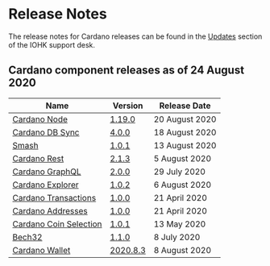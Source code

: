 # Release Notes

The release notes for Cardano releases can be found in the [Updates](https://iohk.zendesk.com/hc/en-us/sections/360002160134-Updates) section of the IOHK support desk.

## Cardano component releases as of 24 August 2020

Name | Version | Release Date
-|-|-
[Cardano Node](https://github.com/input-output-hk/cardano-node) | [1.19.0](https://github.com/input-output-hk/cardano-node/releases/tag/1.19.0) | 20 August 2020
[Cardano DB Sync](https://github.com/input-output-hk/cardano-db-sync/releases) | [4.0.0](https://github.com/input-output-hk/cardano-db-sync/releases/tag/4.0.0) | 18 August 2020
[Smash](https://github.com/input-output-hk/smash) | [1.0.1](https://github.com/input-output-hk/smash/releases/tag/1.0.1) | 13 August 2020
[Cardano Rest](https://github.com/input-output-hk/cardano-rest) | [2.1.3](https://github.com/input-output-hk/cardano-rest/releases/tag/2.1.3) | 5 August 2020
[Cardano GraphQL](https://github.com/input-output-hk/cardano-graphql) | [2.0.0](https://github.com/input-output-hk/cardano-graphql/releases/tag/2.0.0) | 29 July 2020
[Cardano Explorer](https://github.com/input-output-hk/cardano-explorer-app) | [1.0.2](https://github.com/input-output-hk/cardano-explorer-app/releases/tag/1.0.2) | 6 August 2020
[Cardano Transactions](https://github.com/input-output-hk/cardano-transactions) | [1.0.0](https://github.com/input-output-hk/cardano-transactions/releases/tag/1.0.0) | 21 April 2020
[Cardano Addresses](https://github.com/input-output-hk/cardano-addresses) | [1.0.0](https://github.com/input-output-hk/cardano-addresses/releases/tag/1.0.0) |  21 April 2020
[Cardano Coin Selection](https://github.com/input-output-hk/cardano-coin-selection) | [1.0.1](https://github.com/input-output-hk/cardano-coin-selection/releases/tag/v1.0.1) | 13 May 2020
[Bech32](https://github.com/input-output-hk/bech32) | [1.1.0](https://github.com/input-output-hk/bech32/releases/tag/v1.1.0) | 8 July 2020
[Cardano Wallet](https://github.com/input-output-hk/cardano-wallet) | [2020.8.3](https://github.com/input-output-hk/cardano-wallet/releases/tag/v2020-08-03) | 8 August 2020
